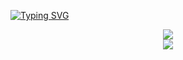 [![Typing SVG](https://readme-typing-svg.demolab.com?font=Fira+Code&pause=1000&color=F74040&center=true&vCenter=true&width=435&lines=This+is+GalacticDevOps;%E6%AD%A1%E8%BF%8E%E6%82%A8%E7%9A%84%E4%BE%86%E8%A8%AA)](https://git.io/typing-svg)

<div align="center">
<img src="https://github-readme-stats.vercel.app/api?username=GalacticDevOps&show_icons=true&theme=ambient_gradient&line_height=27&timestamp=1718187940">
</div>


<div align="center">
<img src="https://github-readme-stats.vercel.app/api/top-langs/?username=GalacticDevOps)](https://github.com/anuraghazra/github-readme-stats">
</div>

<!--
**x781078959/x781078959** is a ✨ _special_ ✨ repository because its `README.md` (this file) appears on your GitHub profile.

Here are some ideas to get you started:

- 🔭 I’m currently working on ...
- 🌱 I’m currently learning ...
- 👯 I’m looking to collaborate on ...
- 🤔 I’m looking for help with ...
- 💬 Ask me about ...
- 📫 How to reach me: ...
- 😄 Pronouns: ...
- ⚡ Fun fact: ...
-->
